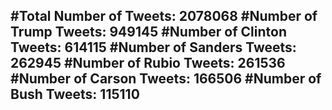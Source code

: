 #Total Number of Tweets: 2078068 
#Number of Trump Tweets: 949145
#Number of Clinton Tweets: 614115
#Number of Sanders Tweets: 262945
#Number of Rubio Tweets: 261536
#Number of Carson Tweets: 166506
#Number of Bush Tweets: 115110
---
